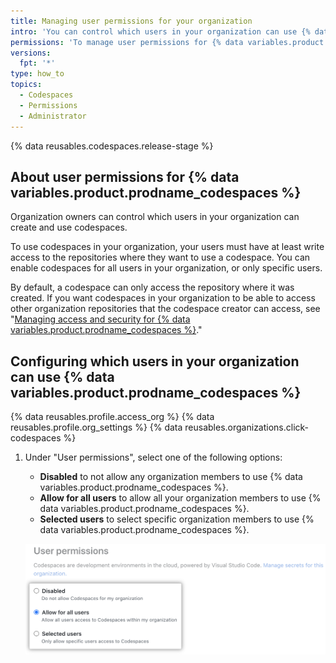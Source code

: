 ```yaml
---
title: Managing user permissions for your organization
intro: 'You can control which users in your organization can use {% data variables.product.prodname_codespaces %}.'
permissions: 'To manage user permissions for {% data variables.product.prodname_codespaces %} for an organization, you must be an organization owner.'
versions:
  fpt: '*'
type: how_to
topics:
  - Codespaces
  - Permissions
  - Administrator
---
```


{% data reusables.codespaces.release-stage %}

## About user permissions for {% data variables.product.prodname_codespaces %}

Organization owners can control which users in your organization can create and use codespaces.

To use codespaces in your organization, your users must have at least write access to the repositories where they want to use a codespace. You can enable codespaces for all users in your organization, or only specific users.

By default, a codespace can only access the repository where it was created. If you want codespaces in your organization to be able to access other organization repositories that the codespace creator can access, see "[Managing access and security for {% data variables.product.prodname_codespaces %}](/codespaces/managing-codespaces-for-your-organization/managing-access-and-security-for-your-organizations-codespaces)."

## Configuring which users in your organization can use {% data variables.product.prodname_codespaces %}

{% data reusables.profile.access_org %}
{% data reusables.profile.org_settings %}
{% data reusables.organizations.click-codespaces %}
1. Under "User permissions", select one of the following options:

   * **Disabled** to not allow any organization members to use {% data variables.product.prodname_codespaces %}.
   * **Allow for all users** to allow all your organization members to use {% data variables.product.prodname_codespaces %}.
   * **Selected users** to select specific organization members to use {% data variables.product.prodname_codespaces %}.

   ![Radio buttons for "User permissions"](/assets/images/help/codespaces/organization-user-permission-settings.png)
